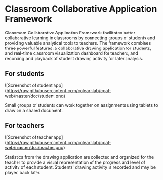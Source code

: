 # Classroom Collaborative Application Framework

Classroom Collaborative Application Framework facilitates better collaborative
learning in classrooms by connecting groups of students and providing valuable
analytical tools to teachers. The framework combines three powerful features:
a collaborative drawing application for students, and real-time classroom
visualization dashboard for teachers, and recording and playback of student
drawing activity for later analysis.


## For students

![Screenshot of student app]
(https://raw.githubusercontent.com/colearnlab/ccaf-web/master/doc/student.png)

Small groups of students can work together on assignments using tablets to draw
on a shared document.


## For teachers

![Screenshot of teacher app]
(https://raw.githubusercontent.com/colearnlab/ccaf-web/master/doc/teacher.png)

Statistics from the drawing application are collected and organized for the
teacher to provide a visual representation of the progress and level of activity
of each student. Students' drawing activity is recorded and may be played back
later.


